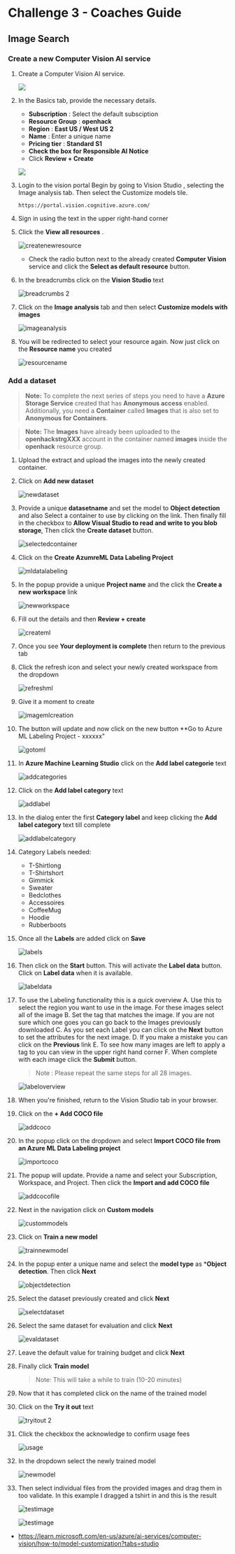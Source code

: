 # Challenge 3 - Coaches Guide

## Image Search

### Create a new Computer Vision AI service

1. Create a Computer Vision AI service.

   ![](images/computer-vision.png)
   
1. In the Basics tab, provide the necessary details.
    
   - **Subscription** : Select the default subsciption
   - **Resource Group** : **openhack**
   - **Region** : **East US / West US 2**
   - **Name** : Enter a unique name
   - **Pricing tier** : **Standard S1**
   - **Check the box for Responsible AI Notice**
   - Click **Review + Create**
  
   ![](images/computer-vision-review-create-01.png)
   
1. Login to the vision portal Begin by going to Vision Studio , selecting the Image analysis tab. Then select the Customize models tile.
    
    ```
    https://portal.vision.cognitive.azure.com/
    ```
1. Sign in using the text in the upper right-hand corner

1. Click the **View all resources** .

   ![createnewresource](images/view_all-1.png)
    
   - Check the radio button next to the already created **Computer Vision** service and click the **Select as default resource** button.

    
1. In the breadcrumbs click on the **Vision Studio** text

    ![breadcrumbs 2](images/breadcrums-2.png)
    
1. Click on the **Image analysis** tab and then select **Customize models with images**

    ![imageanalysis](images/getstarted.png)
    
1. You will be redirected to select your resource again. Now just click on the **Resource name** you created

    ![resourcename](images/view_all-1-2.png)
    
### Add a dataset

> **Note:** To complete the next series of steps you need to have a **Azure Storage Service** created that has **Anonymous access** enabled. Additionally, you need a **Container** called **Images** that is also set to **Anonymous for Containers**.

> **Note:** The **Images** have already been uploaded to the **openhackstrgXXX** account in the container named **images** inside the **openhack** resource group.

1. Upload the extract and upload the images into the newly created container.

1. Click on **Add new dataset**

    ![newdataset](images/ad-newdataset.png)
    
1. Provide a unique **datasetname** and set the model to **Object detection** and also Select a container to use by clicking on the link. Then finally fill in the checkbox to **Allow Visual Studio to read and write to you blob storage**, Then click the **Create dataset** button.

    ![selectedcontainer](images/dataset-1.png)  

1. Click on the **Create AzumreML Data Labeling Project**

    ![mldatalabeling](images/create_azure-ml.png)

1. In the popup provide a unique **Project name** and the click the **Create a new workspace** link

    ![newworkspace](images/newworkspace-1.png)
    
1. Fill out the details and then **Review + create**

    ![createml](images/AML.png)
    
1. Once you see **Your deployment is complete** then return to the previous tab
    
1. Click the refresh icon and select your newly created workspace from the dropdown

    ![refreshml](images/AML-01.png)
    
1. Give it a moment to create

    ![imagemlcreation](images/imagemlcreation-1.png)
    
1. The button will update and now click on the new button **Go to Azure ML Labeling Project - xxxxxx"

    ![gotoml](images/gotoml-1.png)
    
1. In **Azure Machine Learning Studio** click on the **Add label categorie** text

    ![addcategories](images/addcategories-1.png)
    
1. Click on the **Add label category** text

    ![addlabel](images/addlabelcat.png)
    
1. In the dialog enter the first **Category label** and keep clicking the **Add label category** text till complete

    ![addlabelcategory](images/addlabelcategory-1.png)
    
1. Category Labels needed:
    * T-Shirtlong
    * T-Shirtshort
    * Gimmick
    * Sweater
    * Bedclothes
    * Accessoires
    * CoffeeMug
    * Hoodie
    * Rubberboots

1. Once all the **Labels** are added click on **Save**

    ![labels](images/labels-1.png)
    
1. Then click on the **Start** button. This will activate the **Label data** button. Click on **Label data** when it is available.

    ![labeldata](images/start-stop.png)
    
1. To use the Labeling functionality this is a quick overview
    A. Use this to select the region you want to use in the image. For these images select all of the image
    B. Set the tag that matches the image. If you are not sure which one goes you can go back to the Images previously downloaded
    C. As you set each Label you can click on the **Next** button to set the attributes for the next image.
    D. If you make a mistake you can click on the **Previous** link
    E. To see how many images are left to apply a tag to you can view in the upper right hand corner
    F. When complete with each image click the **Submit** button.
    
   >Note : Please repeat the same steps for all 28 images.

    ![labeloverview](images/boots.png)
    
1. When you're finished, return to the Vision Studio tab in your browser.

1. Click on the **+ Add COCO file**

    ![addcoco](images/addcoco-1.png)
    
1. In the popup click on the dropdown and select **Import COCO file from an Azure ML Data Labeling project**

    ![importcoco](images/importcoco-1.png)
    
1. The popup will update. Provide a name and select your Subscription, Workspace, and Project. Then click the **Import and add COCO file**

    ![addcocofile](images/addcocofile-1.png)
    
1. Next in the navigation click on **Custom models**

    ![custommodels](images/custommodels-1.png)
    
1. Click on **Train a new model**

    ![trainnewmodel](images/trainnewmodel-1.png)
    
1. In the popup enter a unique name and select the **model type** as ***Object detection**. Then click **Next**

    ![objectdetection](images/objectdetection-1.png)
    
1. Select the dataset previously created and click **Next**

    ![selectdataset](images/selectdataset-1.png)
    
1. Select the same dataset for evaluation and click **Next**

    ![evaldataset](images/evaldataset-1.png)
    
1. Leave the default value for training budget and click **Next**

1. Finally click **Train model**
    > Note: This will take a while to train (10-20 minutes)

1. Now that it has completed click on the name of the trained model

1. Click on the **Try it out** text

    ![tryitout 2](images/tryitout2-1.png)
    
1. Click the checkbox the acknowledge to confirm usage fees

    ![usage](images/usage-1.png)
    
1. In the dropdown select the newly trained model

    ![newmodel](images/newmodel-1.png)
    
1. Then select individual files from the provided images and drag them in too validate. In this example I dragged a tshirt in and this is the result

    ![testimage](images/testimage-1.png)

    ![testimage](images/testimage-1-1.png)





- https://learn.microsoft.com/en-us/azure/ai-services/computer-vision/how-to/model-customization?tabs=studio


